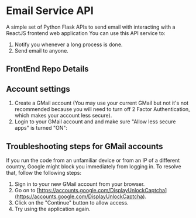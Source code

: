 
# Email Service API
A simple set of Python Flask APIs to send email with interacting with a ReactJS frontend web application
You can use this API service to:
1. Notify you whenever a long process is done.
2. Send email to anyone.


## FrontEnd Repo Details




## Account settings
1. Create a GMail account (You may use your current GMail but not it's not recommended because you will need to turn off 2 Factor Authentication, which makes your account less secure).
2. Login to your GMail account and and make sure "Allow less secure apps" is turned "ON":



## Troubleshooting steps for GMail accounts
If you run the code from an unfamiliar device or from an IP of a different country, Google might block you immediately from logging in. To resolve that, follow the following steps:
1. Sign in to your new GMail account from your browser.
2. Go on to [https://accounts.google.com/DisplayUnlockCaptcha](https://accounts.google.com/DisplayUnlockCaptcha).
3. Click on the "Continue" button to allow access.
4. Try using the application again.
